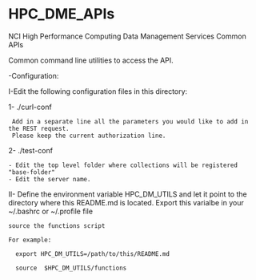 # HPC_DME_APIs
NCI High Performance Computing Data Management Services Common APIs

Common command line utilities to access the API.

-Configuration:

I-Edit the following configuration files in this directory:

  1- ./curl-conf

     Add in a separate line all the parameters you would like to add in the REST request. 
     Please keep the current authorization line.

  2- ./test-conf

    - Edit the top level folder where collections will be registered "base-folder"
    - Edit the server name. 


II- Define the environment variable HPC_DM_UTILS and let it point to the directory where this README.md is located.
    Export this varialbe in your ~/.bashrc or ~/.profile file

    source the functions script 

    For example:

      export HPC_DM_UTILS=/path/to/this/README.md

      source  $HPC_DM_UTILS/functions
